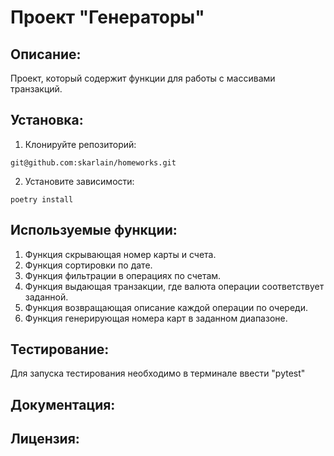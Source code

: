 # Проект "Генераторы"

## Описание:
Проект, который содержит функции для работы с массивами транзакций.

## Установка:

1. Клонируйте репозиторий:
```
git@github.com:skarlain/homeworks.git
```

2. Установите зависимости:
```
poetry install
```


## Используемые функции:
1. Функция скрывающая номер карты и счета.
2. Функция сортировки по дате.
3. Функция фильтрации в операциях по счетам.
4. Функция выдающая транзакции, где валюта операции соответствует заданной.
5. Функция возвращающая описание каждой операции по очереди.
6. Функция генерирующая номера карт в заданном диапазоне.

## Тестирование:
Для запуска тестирования необходимо в терминале ввести "pytest"

## Документация:


## Лицензия:
